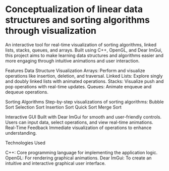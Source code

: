 # Conceptualization of linear data structures and sorting algorithms through visualization

An interactive tool for real-time visualization of sorting algorithms, linked lists, stacks, queues, and arrays. Built using C++, OpenGL, and Dear ImGui, this project aims to make learning data structures and algorithms easier and more engaging through intuitive animations and user interaction.

Features
Data Structure Visualization
Arrays: Perform and visualize operations like insertion, deletion, and traversal.
Linked Lists: Explore singly and doubly linked lists with animated operations.
Stacks: Visualize push and pop operations with real-time updates.
Queues: Animate enqueue and dequeue operations.

Sorting Algorithms
Step-by-step visualizations of sorting algorithms:
Bubble Sort
Selection Sort
Insertion Sort
Quick Sort
Merge Sort

Interactive GUI
Built with Dear ImGui for smooth and user-friendly controls.
Users can input data, select operations, and view real-time animations.
Real-Time Feedback
Immediate visualization of operations to enhance understanding.

Technologies Used

C++: Core programming language for implementing the application logic.
OpenGL: For rendering graphical animations.
Dear ImGui: To create an intuitive and interactive graphical user interface.


